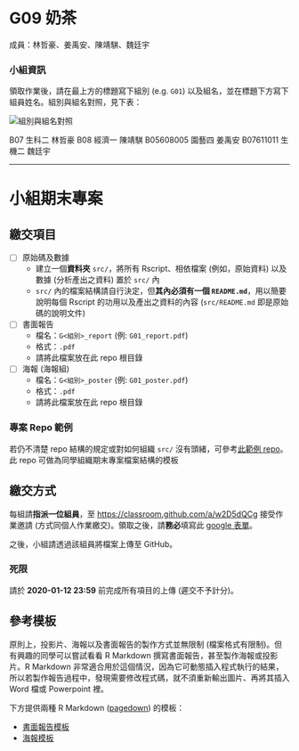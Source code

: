 G09 奶茶
======================

成員：林哲豪、姜禹安、陳靖騏、魏廷宇


### 小組資訊

領取作業後，請在最上方的標題寫下組別 (e.g. `G01`) 以及組名，並在標題下方寫下組員姓名。組別與組名對照，見下表：

![組別與組名對照](https://img.yongfu.name/rlads2019_groupname.png)

B07       生科二 林哲豪
B08       經濟一 陳靖騏
B05608005 園藝四 姜禹安
B07611011 生機二 魏廷宇

----


小組期末專案
=======================

## 繳交項目

- [ ] 原始碼及數據
    - 建立一個**資料夾** `src/`，將所有 Rscript、相依檔案 (例如，原始資料) 以及數據 (分析產出之資料) 置於 `src/` 內
    - `src/` 內的檔案結構請自行決定，但**其內必須有一個 `README.md`**，用以簡要說明每個 Rscript 的功用以及產出之資料的內容
    (`src/README.md` 即是原始碼的說明文件)
- [ ] 書面報告
    - 檔名：`G<組別>_report` (例: `G01_report.pdf`)
    - 格式：`.pdf`
    - 請將此檔案放在此 repo 根目錄
- [ ] 海報 (海報組)
    - 檔名：`G<組別>_poster` (例: `G01_poster.pdf`)
    - 格式：`.pdf`
    - 請將此檔案放在此 repo 根目錄

### 專案 Repo 範例

若仍不清楚 repo 結構的規定或對如何組織 `src/` 沒有頭緒，可參考[此範例 repo](https://github.com/rlads2019/project-template)。此 repo 可做為同學組織期末專案檔案結構的模板


## 繳交方式

每組請**指派一位組員**，至 <https://classroom.github.com/a/w2D5dQCg> 接受作業邀請 (方式同個人作業繳交)。領取之後，請**務必**填寫此 [google 表單](https://forms.gle/MsskX28xXEfK9T2e6)。

之後，小組請透過該組員將檔案上傳至 GitHub。

### 死限

請於 **2020-01-12 23:59** 前完成所有項目的上傳 (遲交不予計分)。


## 參考模板

原則上，投影片、海報以及書面報告的製作方式並無限制 (檔案格式有限制)。但有興趣的同學可以嘗試看看 R Markdown 撰寫書面報告，甚至製作海報或投影片。R Markdown 非常適合用於這個情況，因為它可動態插入程式執行的結果，所以若製作報告過程中，發現需要修改程式碼，就不須重新輸出圖片、再將其插入 Word 檔或 Powerpoint 裡。

下方提供兩種 R Markdown ([pagedown](https://github.com/rstudio/pagedown)) 的模板：

- [書面報告模板](https://github.com/rlads2019/projectReport-template)
- [海報模板](https://github.com/rlads2019/projectPoster-template)
